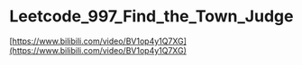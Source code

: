 # Leetcode_997_Find_the_Town_Judge

[https://www.bilibili.com/video/BV1op4y1Q7XG](https://www.bilibili.com/video/BV1op4y1Q7XG)